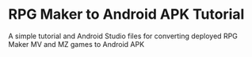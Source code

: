 # RPG Maker to Android APK Tutorial
A simple tutorial and Android Studio files for converting deployed RPG Maker MV and MZ games to Android APK
